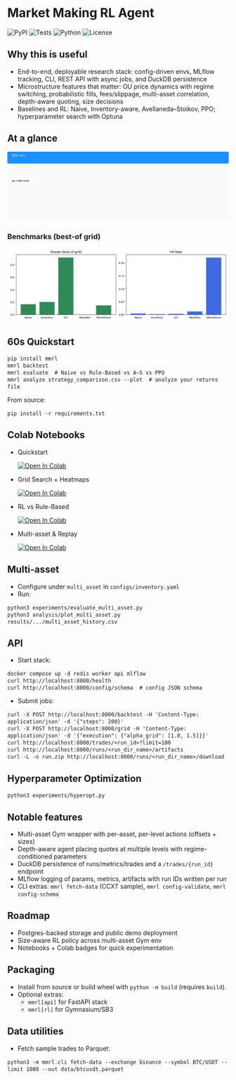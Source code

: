 # Market Making RL Agent

![PyPI](https://img.shields.io/pypi/v/mmrl.svg)
![Tests](https://img.shields.io/badge/tests-passing-brightgreen)
![Python](https://img.shields.io/badge/python-3.10%2B-blue)
![License](https://img.shields.io/badge/license-MIT-green)

## Why this is useful
- End-to-end, deployable research stack: config-driven envs, MLflow tracking, CLI, REST API with async jobs, and DuckDB persistence
- Microstructure features that matter: OU price dynamics with regime switching, probabilistic fills, fees/slippage, multi-asset correlation, depth-aware quoting, size decisions
- Baselines and RL: Naive, Inventory-aware, Avellaneda–Stoikov, PPO; hyperparameter search with Optuna

## At a glance
![Demo](docs/assets/demo.gif)

### Benchmarks (best-of grid)
![Benchmarks](docs/assets/benchmarks.png)

## 60s Quickstart
```
pip install mmrl
mmrl backtest
mmrl evaluate  # Naive vs Rule-Based vs A–S vs PPO
mmrl analyze strategy_comparison.csv --plot  # analyze your returns file
```

From source:
```
pip install -r requirements.txt
```

## Colab Notebooks
- Quickstart
  
  [![Open In Colab](https://colab.research.google.com/assets/colab-badge.svg)](https://colab.research.google.com/github/Aviral1303/Market-Making-RL-Agent/blob/main/notebooks/Quickstart.ipynb)

- Grid Search + Heatmaps
  
  [![Open In Colab](https://colab.research.google.com/assets/colab-badge.svg)](https://colab.research.google.com/github/Aviral1303/Market-Making-RL-Agent/blob/main/notebooks/Grid_Heatmaps.ipynb)

- RL vs Rule-Based
  
  [![Open In Colab](https://colab.research.google.com/assets/colab-badge.svg)](https://colab.research.google.com/github/Aviral1303/Market-Making-RL-Agent/blob/main/notebooks/RL_vs_RuleBased.ipynb)

- Multi-asset & Replay
  
  [![Open In Colab](https://colab.research.google.com/assets/colab-badge.svg)](https://colab.research.google.com/github/Aviral1303/Market-Making-RL-Agent/blob/main/notebooks/MultiAsset_Replay.ipynb)

## Multi-asset
- Configure under `multi_asset` in `configs/inventory.yaml`
- Run:
```
python3 experiments/evaluate_multi_asset.py
python3 analysis/plot_multi_asset.py results/.../multi_asset_history.csv
```

## API
- Start stack:
```
docker compose up -d redis worker api mlflow
curl http://localhost:8000/health
curl http://localhost:8000/config/schema  # config JSON schema
```
- Submit jobs:
```
curl -X POST http://localhost:8000/backtest -H 'Content-Type: application/json' -d '{"steps": 200}'
curl -X POST http://localhost:8000/grid -H 'Content-Type: application/json' -d '{"execution": {"alpha_grid": [1.0, 1.5]}}'
curl http://localhost:8000/trades/<run_id>?limit=100
curl http://localhost:8000/runs/<run_dir_name>/artifacts
curl -L -o run.zip http://localhost:8000/runs/<run_dir_name>/download
```

## Hyperparameter Optimization
```
python3 experiments/hyperopt.py
```

## Notable features
- Multi-asset Gym wrapper with per-asset, per-level actions (offsets + sizes)
- Depth-aware agent placing quotes at multiple levels with regime-conditioned parameters
- DuckDB persistence of runs/metrics/trades and a `/trades/{run_id}` endpoint
- MLflow logging of params, metrics, artifacts with run IDs written per run
- CLI extras: `mmrl fetch-data` (CCXT sample), `mmrl config-validate`, `mmrl config-schema`

## Roadmap
- Postgres-backed storage and public demo deployment
- Size-aware RL policy across multi-asset Gym env
- Notebooks + Colab badges for quick experimentation

## Packaging
- Install from source or build wheel with `python -m build` (requires `build`).
- Optional extras:
  - `mmrl[api]` for FastAPI stack
  - `mmrl[rl]` for Gymnasium/SB3

## Data utilities
- Fetch sample trades to Parquet:
```
python3 -m mmrl.cli fetch-data --exchange binance --symbol BTC/USDT --limit 1000 --out data/btcusdt.parquet
```
